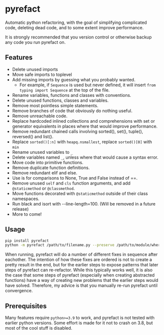 # pyrefact
Automatic python refactoring, with the goal of simplifying complicated code, deleting dead code, and to some extent improve performance. 

It is strongly recommended that you version control or otherwise backup any code you run pyrefact on.

## Features

* Delete unused imports
* Move safe imports to toplevel
* Add missing imports by guessing what you probably wanted.
  * For example, if `Sequence` is used but never defined, it will insert `from typing import Sequence` at the top of the file.
* Rename variables, functions and classes with conventions.
* Delete unused functions, classes and variables.
* Remove most pointless simple statements.
* Remove branches of code that obviously do nothing useful.
* Remove unreachable code.
* Replace hardcoded inlined collections and comprehensions with set or generator equivalents in places where that would improve performance.
* Remove redundant chained calls involving sorted(), set(), tuple(), reversed() and list().
* Replace `sorted()[:n]` with `heapq.nsmallest`, replace `sorted()[0]` with `min`
* Rename unused variables to `_`
* Delete variables named `_`, unless where that would cause a syntax error.
* Move code into primitive functions.
* Remove duplicate function definitions.
* Remove redundant elif and else.
* Use is for comparisons to None, True and False instead of ==.
* Remove unused `self` and `cls` function arguments, and add `@staticmethod` or `@classmethod`.
* Move functions decorated with `@staticmethod` outside of their class namespaces.
* Run black and isort with --line-length=100. (Will be removed in a future release)
* More to come!

## Usage

```bash
pip install pyrefact
python -m pyrefact /path/to/filename.py --preserve /path/to/module/where/filename/is/used
```

When running, pyrefact will do a number of different fixes in sequence after eachother. The intention of how these fixes are ordered is not to create a pretty result in the end, but for the earlier steps to expose patterns that later steps of pyrefact can re-refactor. While this typically works well, it is also the case that some steps of pyrefact (especially when creating abstracted functions) have a way of creating new problems that the earlier steps would have solved. Therefore, my advice is that you manually re-run pyrefact until convergence.

## Prerequisites

Many features require `python>=3.9` to work, and pyrefact is not tested with earlier python versions. Some effort is made for it not to crash on 3.8, but most of the cool stuff is disabled.

